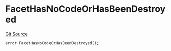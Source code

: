 # FacetHasNoCodeOrHasBeenDestroyed
[Git Source](https://github.com/thrackle-io/tron/blob/3cbe4e765eb8a4f99ff305a3831acec21bbc5481/src/client/token/handler/diamond/HandlerDiamond.sol)


```solidity
error FacetHasNoCodeOrHasBeenDestroyed();
```

